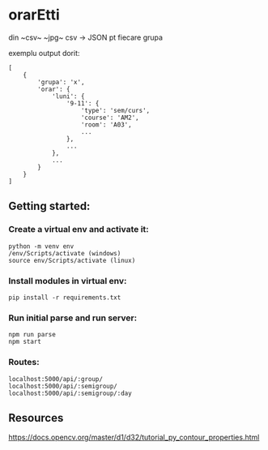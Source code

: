 # orarEtti
din ~csv~ ~jpg~ csv -> JSON pt fiecare grupa

exemplu output dorit:

```
[   
    {
        'grupa': 'x',
        'orar': {
            'luni': {
                '9-11': {
                    'type': 'sem/curs',
                    'course': 'AM2',
                    'room': 'A03',
                    ...
                },
                ...
            },
            ...
        }
    }
]
```

## Getting started:

### Create a virtual env and activate it:
```
python -m venv env
/env/Scripts/activate (windows)
source env/Scripts/activate (linux)
```

### Install modules in virtual env:
```
pip install -r requirements.txt
```

### Run initial parse and run server:
```
npm run parse
npm start
```

### Routes:
```
localhost:5000/api/:group/
localhost:5000/api/:semigroup/
localhost:5000/api/:semigroup/:day
```

## Resources

https://docs.opencv.org/master/d1/d32/tutorial_py_contour_properties.html
